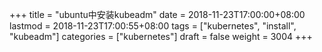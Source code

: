 +++
title = "ubuntu中安装kubeadm"
date = 2018-11-23T17:00:00+08:00
lastmod = 2018-11-23T17:00:55+08:00
tags = ["kubernetes", "install", "kubeadm"]
categories = ["kubernetes"]
draft = false
weight = 3004
+++
